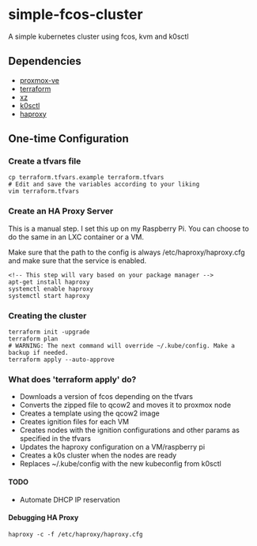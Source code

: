 # simple-fcos-cluster
A simple kubernetes cluster using fcos, kvm and k0sctl

## Dependencies

- [proxmox-ve](https://www.proxmox.com/en/proxmox-ve)
- [terraform](https://www.terraform.io/)
- [xz](https://en.wikipedia.org/wiki/XZ_Utils)
- [k0sctl](https://github.com/k0sproject/k0sctl)
- [haproxy](http://www.haproxy.org/)

## One-time Configuration

### Create a tfvars file

```
cp terraform.tfvars.example terraform.tfvars
# Edit and save the variables according to your liking
vim terraform.tfvars
```

### Create an HA Proxy Server

This is a manual step. I set this up on my Raspberry Pi. You can choose to do the same in an LXC container or a VM.

Make sure that the path to the config is always /etc/haproxy/haproxy.cfg and make sure that the service is enabled.

```
<!-- This step will vary based on your package manager -->
apt-get install haproxy
systemctl enable haproxy
systemctl start haproxy
```


### Creating the cluster

```
terraform init -upgrade
terraform plan
# WARNING: The next command will override ~/.kube/config. Make a backup if needed.
terraform apply --auto-approve
```

### What does 'terraform apply' do?

- Downloads a version of fcos depending on the tfvars
- Converts the zipped file to qcow2 and moves it to proxmox node
- Creates a template using the qcow2 image
- Creates ignition files for each VM
- Creates nodes with the ignition configurations and other params as specified in the tfvars
- Updates the haproxy configuration on a VM/raspberry pi
- Creates a k0s cluster when the nodes are ready
- Replaces ~/.kube/config with the new kubeconfig from k0sctl


#### TODO

- Automate DHCP IP reservation


#### Debugging HA Proxy

```
haproxy -c -f /etc/haproxy/haproxy.cfg
```